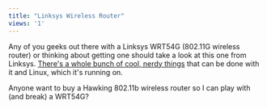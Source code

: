 ```yaml
---
title: "Linksys Wireless Router"
views: '1'
---
```

<p>Any of you geeks out there with a Linksys WRT54G (802.11G wireless router) or thinking about getting one should take a look at this one from Linksys.  <a href="https://www.pbs.org/cringely/pulpit/pulpit20040527.html">There's a whole bunch of cool, nerdy things</a> that can be done with it and Linux, which it's running on.</p>
<p>Anyone want to buy a Hawking 802.11b wireless router so I can play with (and break) a WRT54G?</p>
